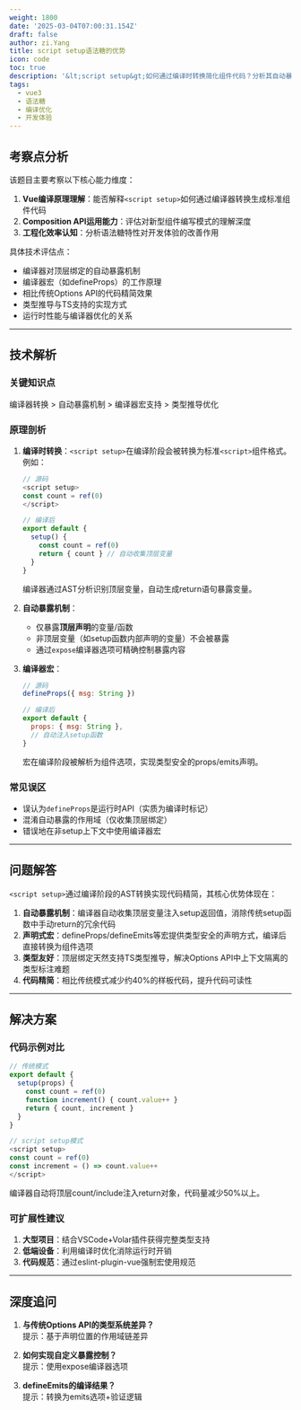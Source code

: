 ```yaml
---
weight: 1800
date: '2025-03-04T07:00:31.154Z'
draft: false
author: zi.Yang
title: script setup语法糖的优势
icon: code
toc: true
description: '&lt;script setup&gt;如何通过编译时转换简化组件代码？分析其自动暴露变量、顶级绑定、编译器宏支持等特性对开发效率的提升作用。'
tags:
  - vue3
  - 语法糖
  - 编译优化
  - 开发体验
---
```




## 考察点分析

该题目主要考察以下核心能力维度：

1. **Vue编译原理理解**：能否解释`<script setup>`如何通过编译器转换生成标准组件代码
2. **Composition API运用能力**：评估对新型组件编写模式的理解深度
3. **工程化效率认知**：分析语法糖特性对开发体验的改善作用

具体技术评估点：

- 编译器对顶层绑定的自动暴露机制
- 编译器宏（如defineProps）的工作原理
- 相比传统Options API的代码精简效果
- 类型推导与TS支持的实现方式
- 运行时性能与编译器优化的关系

---

## 技术解析

### 关键知识点

编译器转换 > 自动暴露机制 > 编译器宏支持 > 类型推导优化

### 原理剖析

1. **编译时转换**：`<script setup>`在编译阶段会被转换为标准`<script>`组件格式。例如：

    ```javascript
    // 源码
    <script setup>
    const count = ref(0)
    </script>

    // 编译后
    export default {
      setup() {
        const count = ref(0)
        return { count } // 自动收集顶层变量
      }
    }
    ```

    编译器通过AST分析识别顶层变量，自动生成return语句暴露变量。

2. **自动暴露机制**：

    - 仅暴露**顶层声明**的变量/函数
    - 非顶层变量（如setup函数内部声明的变量）不会被暴露
    - 通过`expose`编译器选项可精确控制暴露内容

3. **编译器宏**：

    ```javascript
    // 源码
    defineProps({ msg: String }) 

    // 编译后
    export default {
      props: { msg: String },
      // 自动注入setup函数
    }
    ```

    宏在编译阶段被解析为组件选项，实现类型安全的props/emits声明。

### 常见误区

- 误认为`defineProps`是运行时API（实质为编译时标记）
- 混淆自动暴露的作用域（仅收集顶层绑定）
- 错误地在非setup上下文中使用编译器宏

---

## 问题解答

`<script setup>`通过编译阶段的AST转换实现代码精简，其核心优势体现在：

1. **自动暴露机制**：编译器自动收集顶层变量注入setup返回值，消除传统setup函数中手动return的冗余代码
2. **声明式宏**：defineProps/defineEmits等宏提供类型安全的声明方式，编译后直接转换为组件选项
3. **类型友好**：顶层绑定天然支持TS类型推导，解决Options API中上下文隔离的类型标注难题
4. **代码精简**：相比传统模式减少约40%的样板代码，提升代码可读性

---

## 解决方案

### 代码示例对比

```javascript
// 传统模式
export default {
  setup(props) {
    const count = ref(0)
    function increment() { count.value++ }
    return { count, increment }
  }
}

// script setup模式
<script setup>
const count = ref(0)
const increment = () => count.value++
</script>
```

编译器自动将顶层count/include注入return对象，代码量减少50%以上。

### 可扩展性建议

1. **大型项目**：结合VSCode+Volar插件获得完整类型支持
2. **低端设备**：利用编译时优化消除运行时开销
3. **代码规范**：通过eslint-plugin-vue强制宏使用规范

---

## 深度追问

1. **与传统Options API的类型系统差异？**  
提示：基于声明位置的作用域链差异

2. **如何实现自定义暴露控制？**  
提示：使用expose编译器选项

3. **defineEmits的编译结果？**  
提示：转换为emits选项+验证逻辑
